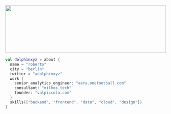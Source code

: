<img src="https://github.com/robimalco/robimalco/blob/master/32765410_10215885653635191_5883101474547826688_o.jpg" width="100%" height="150">

```kotlin
val dolphinxyz = about {
  name = "roberto"
  city = "berlin"
  twitter = "adolphinxyz"
  work {
    senior_analytics_engineer: "aera.onefootball.com"
    consultant: "milhos.tech"
    founder: "valpiccola.com"
  }
  skills(["backend", "frontend", "data", "cloud", "design"])
}
```
